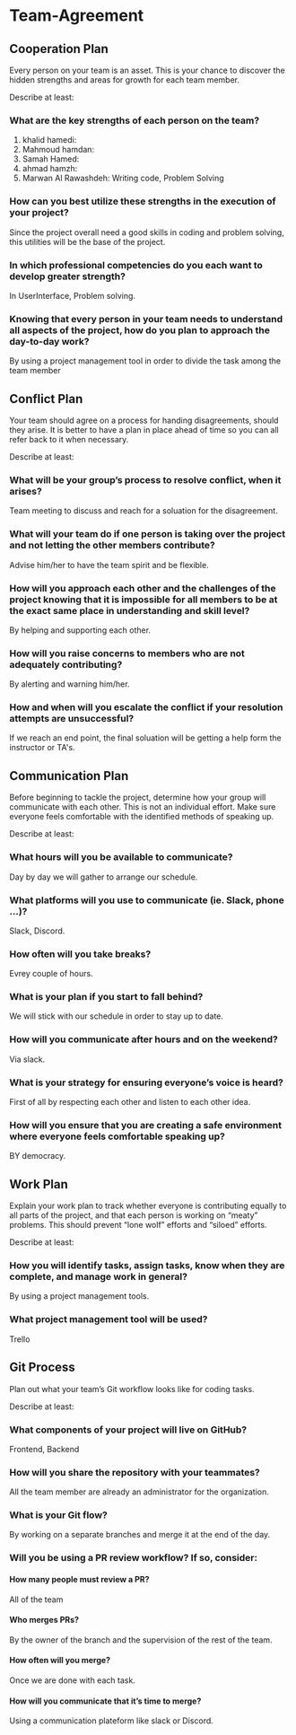 # Team-Agreement
## Cooperation Plan
Every person on your team is an asset. This is your chance to discover the hidden strengths and areas for growth for each team member.

Describe at least:

### What are the key strengths of each person on the team?
1. khalid hamedi:
2. Mahmoud hamdan: 
3. Samah Hamed:
4. ahmad hamzh:
5. Marwan Al Rawashdeh: Writing code, Problem Solving


### How can you best utilize these strengths in the execution of your project?
Since the project overall need a good skills in coding and problem solving, this utilities will be the base of the project.

### In which professional competencies do you each want to develop greater strength?
In UserInterface, Problem solving.
### Knowing that every person in your team needs to understand all aspects of the project, how do you plan to approach the day-to-day work?
By using a project management tool in order to divide the task among the team member


## Conflict Plan
Your team should agree on a process for handing disagreements, should they arise. It is better to have a plan in place ahead of time so you can all refer back to it when necessary.

Describe at least:

### What will be your group’s process to resolve conflict, when it arises?
Team meeting to discuss and reach for a soluation for the disagreement.

### What will your team do if one person is taking over the project and not letting the other members contribute?
Advise him/her to have the team spirit and be flexible.

### How will you approach each other and the challenges of the project knowing that it is impossible for all members to be at the exact same place in understanding and skill level?
By helping and supporting each other.

### How will you raise concerns to members who are not adequately contributing?
By alerting and warning him/her.

### How and when will you escalate the conflict if your resolution attempts are unsuccessful?
If we reach an end point, the final soluation will be getting a help form the instructor or TA's.

## Communication Plan
Before beginning to tackle the project, determine how your group will communicate with each other. This is not an individual effort. Make sure everyone feels comfortable with the identified methods of speaking up.

Describe at least:

### What hours will you be available to communicate?
Day by day we will gather to arrange our schedule.

### What platforms will you use to communicate (ie. Slack, phone …)?
Slack, Discord.

### How often will you take breaks?
Evrey couple of hours.

### What is your plan if you start to fall behind?
We will stick with our schedule in order to stay up to date.

### How will you communicate after hours and on the weekend?
Via slack.

### What is your strategy for ensuring everyone’s voice is heard?
First of all by respecting each other and listen to each other idea.

### How will you ensure that you are creating a safe environment where everyone feels comfortable speaking up?
BY democracy.

## Work Plan
Explain your work plan to track whether everyone is contributing equally to all parts of the project, and that each person is working on “meaty” problems. This should prevent “lone wolf” efforts and “siloed” efforts.

Describe at least:

### How you will identify tasks, assign tasks, know when they are complete, and manage work in general?
By using a project management tools.

### What project management tool will be used?
Trello

## Git Process
Plan out what your team’s Git workflow looks like for coding tasks.

Describe at least:

### What components of your project will live on GitHub?
Frontend, Backend

### How will you share the repository with your teammates?
All the team member are already an administrator for the organization.

### What is your Git flow?
By working on a separate branches and merge it at the end of the day.

### Will you be using a PR review workflow? If so, consider:
#### How many people must review a PR?
All of the team
#### Who merges PRs?
By the owner of the branch and the supervision of the rest of the team.
#### How often will you merge?
Once we are done with each task.
#### How will you communicate that it’s time to merge?
Using a communication plateform like slack or Discord.

